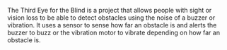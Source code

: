 The Third Eye for the Blind is a project that allows people with sight or vision loss to be able to detect obstacles using the noise of a buzzer or vibration. It uses a sensor to sense how far an obstacle is and alerts the buzzer to buzz or the vibration motor to vibrate depending on how far an obstacle is.
